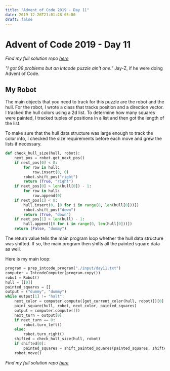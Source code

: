 ```yaml
---
title: "Advent of Code 2019 - Day 11"
date: 2019-12-26T21:01:28-05:00
draft: false
---
```


# Advent of Code 2019 - Day 11

_Find my full solution repo [here](https://github.com/mattcdrake/aoc19-python)_

_"I got 99 problems but an Intcode puzzle ain't one."_ Jay-Z, if he were doing
Advent of Code.

## My Robot

The main objects that you need to track for this puzzle are the robot and the
hull. For the robot, I wrote a class that tracks position and a direction
vector. I tracked the hull colors using a 2d list. To determine how many
squares were painted, I tracked tuples of positions in a list and then got the
length of the list.

To make sure that the hull data structure was large enough to track the color
info, I checked the size requirements before each move and grew the lists if
necessary.

```py
def check_hull_size(hull, robot):
    next_pos = robot.get_next_pos()
    if next_pos[0] < 0:
        for row in hull:
            row.insert(0, 0)
        robot.shift_pos("right")
        return (True, "right")
    if next_pos[0] > len(hull[0]) - 1:
        for row in hull:
            row.append(0)
    if next_pos[1] < 0:
        hull.insert(0, [0 for i in range(0, len(hull[0]))])
        robot.shift_pos("down")
        return (True, "down")
    if next_pos[1] > len(hull) - 1:
        hull.append([0 for i in range(0, len(hull[0]))])
    return (False, "dummy")
```

The return value tells the main program loop whether the hull data structure
was shifted. If so, the main program then shifts all the painted square data as
well.

Here is my main loop:

```py
program = prep_intcode_program("./input/day11.txt")
computer = IntcodeComputer(program.copy())
robot = Robot()
hull = [[0]]
painted_squares = []
output = ("dummy", "dummy")
while output[1] != "halt":
    next_color = computer.compute([get_current_color(hull, robot)])[0]
    paint_square(hull, robot, next_color, painted_squares)
    output = computer.compute([])
    next_turn = output[0]
    if next_turn == 0:
        robot.turn_left()
    else:
        robot.turn_right()
    shifted = check_hull_size(hull, robot)
    if shifted[0]:
        painted_squares = shift_painted_squares(painted_squares, shifted[1])
    robot.move()
```

_Find my full solution repo [here](https://github.com/mattcdrake/aoc19-python)_
